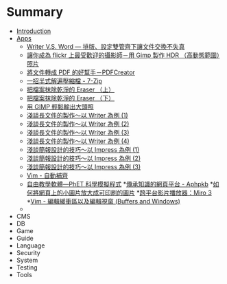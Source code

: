 # Summary

* [Introduction](README.md)
* [Apps](APP/README.md)
   * [Writer V.S. Word — 排版、設定雙管齊下讓文件交換不失真](APP/Apps-200807-Writer.md)
   * [讓你成為 flickr 上最受歡迎的攝影師－用 Gimp 製作 HDR （高動態範圍）照片](APP/Apps-200809-Gimp.md)
   * [將文件轉成 PDF 的好幫手－PDFCreator](APP/Apps-200809-PDFCreator.md)
   * [一招半式解遍壓縮檔 - 7-Zip](APP/Apps-200812-7zip.md)
   * [把檔案抹除乾淨的 Eraser （上）](APP/Apps-200812-Eraser1.md)
   * [把檔案抹除乾淨的 Eraser （下）](APP/Apps-200812-Eraser2.md)
   * [用 GIMP 輕鬆輸出大頭照](APP/Apps-200904-GIMP.md)
   * [淺談長文件的製作～以 Writer 為例 (1)](APP/Apps-200905-Writer1.md)
   * [淺談長文件的製作～以 Writer 為例 (2)](APP/Apps-200905-Writer2.md)
   * [淺談長文件的製作～以 Writer 為例 (3)](APP/Apps-200905-Writer3.md)
   * [淺談長文件的製作～以 Writer 為例 (4)](APP/Apps-200905-Writer4.md)
   * [淺談簡報設計的技巧～以 Impress 為例 (1)](APP/Apps-200909-Impress1.md)
   * [淺談簡報設計的技巧～以 Impress 為例 (2)](APP/Apps-200909-Impress2.md)
   * [淺談簡報設計的技巧～以 Impress 為例 (3)](APP/Apps-200909-Impress3.md)
   * [Vim - 自動補齊](APP/Apps-200912-Vim.md)
   * [自由教學軟體—PhET 科學模擬程式](APP/Apps-201003-PhET.md)
   *[傳承知識的網頁平台 - Aphpkb](APP/Apps-201005-Aphpkb.md)
   *[如何將網頁上的小圖片放大成可印刷的圖片](APP/Apps-201005-pics.md)
   *[跨平台影片播放器：Miro 3](APP/Apps-201006-Miro3.md)
   *[Vim - 編輯緩衝區以及編輯視窗 (Buffers and Windows)](APP/Apps-201006-Vim.md)
   * 
* CMS
* DB
* Game
* Guide
* Language
* Security
* System
* Testing
* Tools

